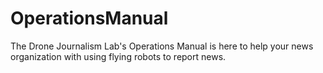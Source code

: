 # OperationsManual
The Drone Journalism Lab's Operations Manual is here to help your news organization with using flying robots to report news.
